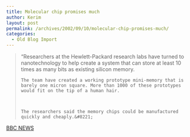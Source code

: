 ```yaml
---
title: Molecular chip promises much
author: Kerim
layout: post
permalink: /archives/2002/09/10/molecular-chip-promises-much/
categories:
  - Old Blog Import
---
```


>   &#8220;Researchers at the Hewlett-Packard research labs have turned to nanotechnology to help create a system that can store at least 10 times as many bits as existing silicon memory. 
>   
>   
>     The team have created a working prototype mini-memory that is barely one micron square. More than 1000 of these prototypes would fit on the tip of a human hair.
>   
>   
>   
>     The researchers said the memory chips could be manufactured quickly and cheaply.&#8221;
>   


<a href="http://news.bbc.co.uk/2/hi/technology/2248288.stm" onclick="_gaq.push(['_trackEvent', 'outbound-article', 'http://news.bbc.co.uk/2/hi/technology/2248288.stm', 'BBC NEWS']);" >BBC NEWS</a>

